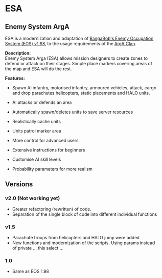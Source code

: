 # ESA

## Enemy System ArgA

ESA is a modernization and adaptation of [BangaBob's Enemy Occupation System (EOS) v1.98](https://www.armaholic.com/page.php?id=20262), to the usage requirements of the [ArgA Clan](http://www.clanarga.com.ar/).

**Description:**  
Enemy System Arga (ESA) allows mission designers to create zones to defend or attack on their stages. Simple place markers covering areas of the map and ESA will do the rest.
  
  
**Features:**

-   Spawn AI infantry, motorised infantry, armoured vehicles, attack, cargo and drop parachutes helicopters, static placements and HALO units.
    
-   AI attacks or defends an area
 
-   Automatically spawn/deletes units to save server resources  
    
-   Realistically cache units  
    
-   Units patrol marker area  
    
-   More control for advanced users  
    
-   Extensive instructions for beginners  
    
-   Customise AI skill levels  
    
-   Probability parameters for more realism

## Versions

### v2.0 (Not working yet)
-    Greater refactoring (rewritten) of code. 
-    Separation of the single block of code into different individual functions

### v1.5
-    Parachute troops from helicopters and HALO jump were added
-    New functions and modernization of the scripts. Using params instead of private ... this select ...
###  1.0 
- Same as EOS 1.98
